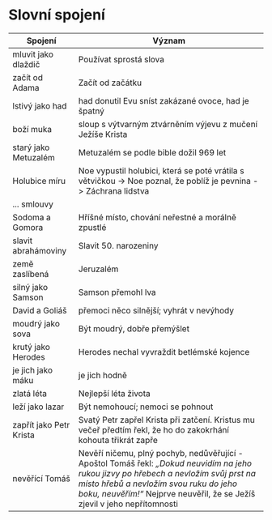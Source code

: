 # Slovní spojení
| Spojení                | Význam                                                     |
| ---------------------- | ---------------------------------------------------------- |
| mluvit jako dlaždič     | Používat sprostá slova                                                           |
| začít od Adama         | Začít od začátku                                           |
| lstivý jako had      |  had donutil Evu sníst zakázané ovoce, had je špatný                                 |
| boží muka              | sloup s výtvarným ztvárněním výjevu z mučení Ježíše Krista |
| starý jako Metuzalém   | Metuzalém se podle bible dožil 969 let                     |
| Holubice míru               | Noe vypustil holubici, která se poté vrátila s větvičkou -> Noe poznal, že poblíž je pevnina -> Záchrana lidstva                                                           |
| ... smlouvy            |                                                            |
| Sodoma a Gomora        | Hříšné místo, chování neřestné a morálně zpustlé           |
| slavit abrahámoviny    | Slavit 50. narozeniny                                      |
| země zaslíbená          | Jeruzalém                                                           |
| silný jako Samson    | Samson přemohl lva                                     |
| David a Goliáš         | přemoci něco silnější; vyhrát v nevýhody                   |
| moudrý jako sova       | Být moudrý, dobře přemýšlet                                |
| krutý jako Herodes         | Herodes nechal vyvraždit betlémské kojence                                                            |
| je jich jako máku    | je jich hodně                                                            |
| zlatá léta             | Nejlepší léta života                                       |
| leží jako lazar        | Být nemohoucí; nemoci se pohnout                           |
| zapřít jako Petr Krista |  Svatý Petr zapřel Krista při zatčení. Kristus mu večeř předtím řekl, že ho do zakokrhání kohouta třikrát zapře                                                          |
| nevěřící Tomáš         | Nevěří ničemu, plný pochyb, nedůvěřující - Apoštol Tomáš řekl: _„Dokud neuvidím na jeho rukou jizvy po hřebech a nevložím svůj prst na místo hřebů a nevložím svou ruku do jeho boku, neuvěřím!“_ Nejprve neuvěřil, že se Ježíš zjevil v jeho nepřítomnosti                  |
